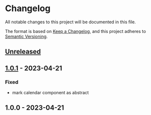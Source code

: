 # Changelog

All notable changes to this project will be documented in this file.

The format is based on [Keep a Changelog](https://keepachangelog.com/en/1.0.0/),
and this project adheres to [Semantic Versioning](https://semver.org/spec/v2.0.0.html).

## [Unreleased]


## [1.0.1] - 2023-04-21
### Fixed
- mark calendar component as abstract


## 1.0.0 - 2023-04-21

[Unreleased]: https://github.com/PreemStudio/package_slug/compare/1.0.1...HEAD
[1.0.1]: https://github.com/PreemStudio/package_slug/compare/1.0.0...1.0.1

